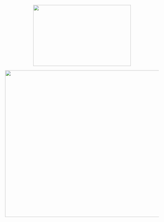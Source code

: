 <center><p href="https://github.com/ItsLincon" target="blank"><img align="center" src="https://i.imgur.com/K4wCdLU.png" width="320" height="200" /></p></center>
<img align="center" src="https://github-readme-stats.vercel.app/api?username=ItsLincon&show_icons=true&theme=ADD_THEME_HERE" width="850" height="480">
